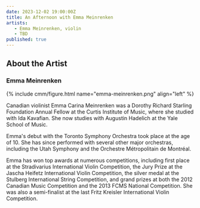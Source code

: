 ```yaml
---
date: 2023-12-02 19:00:00Z
title: An Afternoon with Emma Meinrenken
artists:
   - Emma Meinrenken, violin
   - TBD
published: true
---
```


## About the Artist

### Emma Meinrenken

{% include cmm/figure.html name="emma-meinrenken.png" align="left" %}

Canadian violinist Emma Carina Meinrenken was a Dorothy Richard Starling Foundation Annual
Fellow at the Curtis Institute of Music, where she studied with Ida Kavafian. She now
studies with Augustin Hadelich at the Yale School of Music.

Emma's debut with the Toronto Symphony Orchestra took place at the age of 10. She has since
performed with several other major orchestras, including the Utah Symphony and the Orchestre
Métropolitain de Montréal.

Emma has won top awards at numerous competitions, including first place at the Stradivarius
International Violin Competition, the Jury Prize at the Jascha Heifetz International Violin
Competition, the silver medal at the Stulberg International String Competition, and grand
prizes at both the 2012 Canadian Music Competition and the 2013 FCMS National Competition.
She was also a semi-finalist at the last Fritz Kreisler International Violin Competition.


